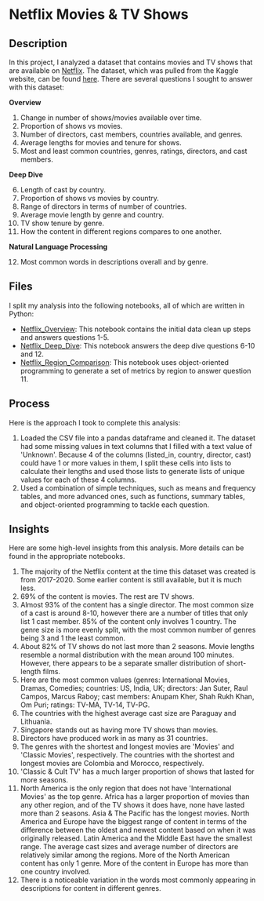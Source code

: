 # Netflix Movies & TV Shows

## Description
In this project, I analyzed a dataset that contains movies and TV shows that are available on [Netflix](https://www.netflix.com/).  The dataset, which was pulled from the Kaggle website, can be found [here](https://www.kaggle.com/shivamb/netflix-shows).  There are several questions I sought to answer with this dataset:

**Overview**
1. Change in number of shows/movies available over time.
2. Proportion of shows vs movies.
3. Number of directors, cast members, countries available, and genres.
4. Average lengths for movies and tenure for shows.
5. Most and least common countries, genres, ratings, directors, and cast members.

**Deep Dive**

6. Length of cast by country.
7. Proportion of shows vs movies by country.
8. Range of directors in terms of number of countries.
9. Average movie length by genre and country.
10. TV show tenure by genre.
11. How the content in different regions compares to one another.

**Natural Language Processing**

12. Most common words in descriptions overall and by genre.


## Files
I split my analysis into the following notebooks, all of which are written in Python:
- [Netflix_Overview](https://github.com/albert-ntiri/netflix2/blob/main/Netflix_Overview.ipynb): This notebook contains the initial data clean up steps and answers questions 1-5.
- [Netflix_Deep_Dive](https://github.com/albert-ntiri/netflix2/blob/main/Netflix_Deep_Dive.ipynb): This notebook answers the deep dive questions 6-10 and 12.
- [Netflix_Region_Comparison](https://github.com/albert-ntiri/netflix2/blob/main/Netflix_Region_Comparison.ipynb): This notebook uses object-oriented programming to generate a set of metrics by region to answer question 11.


## Process
Here is the approach I took to complete this analysis:
1. Loaded the CSV file into a pandas dataframe and cleaned it.  The dataset had some missing values in text columns that I filled with a text value of 'Unknown'.  Because 4 of the columns (listed_in, country, director, cast) could have 1 or more values in them, I split these cells into lists to calculate their lengths and used those lists to generate lists of unique values for each of these 4 columns.
2. Used a combination of simple techniques, such as means and frequency tables, and more advanced ones, such as functions, summary tables, and object-oriented programming to tackle each question.


## Insights
Here are some high-level insights from this analysis.  More details can be found in the appropriate notebooks.

1. The majority of the Netflix content at the time this dataset was created is from 2017-2020.  Some earlier content is still available, but it is much less.
2. 69% of the content is movies.  The rest are TV shows.
3. Almost 93% of the content has a single director.  The most common size of a cast is around 8-10, however there are a number of titles that only list 1 cast member.  85% of the content only involves 1 country.  The genre size is more evenly split, with the most common number of genres being 3 and 1 the least common.
4. About 82% of TV shows do not last more than 2 seasons.  Movie lengths resemble a normal distribution with the mean around 100 minutes.  However, there appears to be a separate smaller distribution of short-length films.
5. Here are the most common values (genres: International Movies, Dramas, Comedies; countries: US, India, UK; directors: Jan Suter, Raul Campos, Marcus Raboy; cast members: Anupam Kher, Shah Rukh Khan, Om Puri; ratings: TV-MA, TV-14, TV-PG.
6. The countries with the highest average cast size are Paraguay and Lithuania.
7. Singapore stands out as having more TV shows than movies.
8. Directors have produced work in as many as 31 countries.
9. The genres with the shortest and longest movies are 'Movies' and 'Classic Movies', respectively.  The countries with the shortest and longest movies are Colombia and Morocco, respectively.
10. 'Classic & Cult TV' has a much larger proportion of shows that lasted for more seasons.
11. North America is the only region that does not have 'International Movies' as the top genre.  Africa has a larger proportion of movies than any other region, and of the TV shows it does have, none have lasted more than 2 seasons.  Asia & The Pacific has the longest movies.  North America and Europe have the biggest range of content in terms of the difference between the oldest and newest content based on when it was originally released.  Latin America and the Middle East have the smallest range.  The average cast sizes and average number of directors are relatively similar among the regions.  More of the North American content has only 1 genre.  More of the content in Europe has more than one country involved.
12. There is a noticeable variation in the words most commonly appearing in descriptions for content in different genres.
